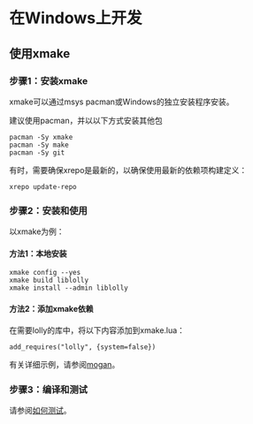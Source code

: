 # 在Windows上开发

## 使用xmake
### 步骤1：安装xmake
xmake可以通过msys pacman或Windows的独立安装程序安装。

建议使用pacman，并以以下方式安装其他包
```
pacman -Sy xmake
pacman -Sy make
pacman -Sy git
```

有时，需要确保xrepo是最新的，以确保使用最新的依赖项构建定义：
```
xrepo update-repo
```

### 步骤2：安装和使用
以xmake为例：
#### 方法1：本地安装
```
xmake config --yes
xmake build liblolly
xmake install --admin liblolly
```

#### 方法2：添加xmake依赖
在需要lolly的库中，将以下内容添加到xmake.lua：
```
add_requires("lolly", {system=false})
```

有关详细示例，请参阅[mogan](https://github.com/XmacsLabs/mogan/blob/branch-1.2/misc/xmake/packages.lua)。

### 步骤3：编译和测试
请参阅[如何测试](Test.md)。